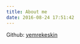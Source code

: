 ```yaml
---
title: About me
date: 2016-08-24 17:51:42
---
```


Github: [yemrekeskin](https://github.com/yemrkeskin)

